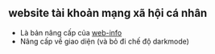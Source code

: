 ## website tài khoản mạng xã hội cá nhân
- Là bản nâng cấp của [web-info](https://github.com/iamironman1233/web_info)
- Nâng cấp về giao diện (và bỏ đi chế độ darkmode)
